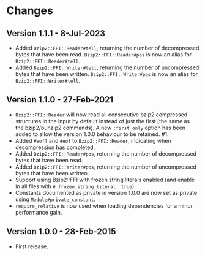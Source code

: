 # Changes

## Version 1.1.1 - 8-Jul-2023

* Added `Bzip2::FFI::Reader#tell`, returning the number of decompressed bytes
  that have been read. `Bzip2::FFI::Reader#pos` is now an alias for
  `Bzip2::FFI::Reader#tell`.
* Added `Bzip2::FFI::Writer#tell`, returning the number of uncompressed bytes
  that have been written. `Bzip2::FFI::Writer#pos` is now an alias for
  `Bzip2::FFI::Writer#tell`.


## Version 1.1.0 - 27-Feb-2021

* `Bzip2::FFI::Reader` will now read all consecutive bzip2 compressed structures
  in the input by default instead of just the first (the same as the
  bzip2/bunzip2 commands). A new `:first_only` option has been added to allow
  the version 1.0.0 behaviour to be retained. #1.
* Added `#eof?` and `#eof` to `Bzip2::FFI::Reader`, indicating when
  decompression has completed.
* Added `Bzip2::FFI::Reader#pos`, returning the number of decompressed bytes
  that have been read.
* Added `Bzip2::FFI::Writer#pos`, returning the number of uncompressed bytes
  that have been written.
* Support using Bzip2::FFI with frozen string literals enabled (and enable in
  all files with `# frozen_string_literal: true`).
* Constants documented as private in version 1.0.0 are now set as private using
  `Module#private_constant`.
* `require_relative` is now used when loading dependencies for a minor
  performance gain.


## Version 1.0.0 - 28-Feb-2015

* First release.
